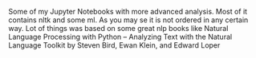 Some of my Jupyter Notebooks with more advanced analysis. Most of it contains nltk and some ml.
As you may se it is not ordered in any certain way. Lot of things was based on some great nlp books like 
Natural Language Processing with Python – Analyzing Text with the Natural Language Toolkit by
Steven Bird, Ewan Klein, and Edward Loper
